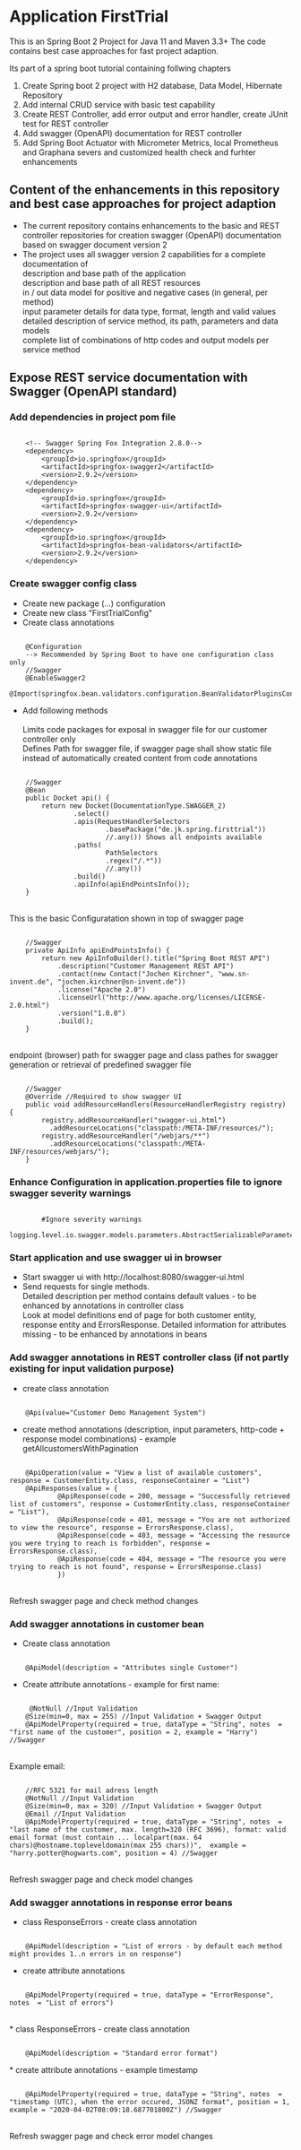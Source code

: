 # Application FirstTrial

This is an Spring Boot 2 Project for Java 11 and Maven 3.3+ 
The code contains best case approaches for fast project adaption.

Its part of a spring boot tutorial containing follwing chapters
1. Create Spring boot 2 project with H2 database, Data Model, Hibernate Repository
2. Add internal CRUD service with basic test capability
3. Create REST Controller, add error output and error handler, create JUnit test for REST controller
4. Add swagger (OpenAPI) documentation for REST controller
5. Add Spring Boot Actuator with Micrometer Metrics, local Prometheus and Graphana severs and customized health check and furhter enhancements

## Content of the enhancements in this repository and best case approaches for project adaption
* The current repository contains enhancements to the basic and REST controller repositories for creation swagger (OpenAPI) documentation based on swagger document version 2 
* The project uses all swagger version 2 capabilities for a complete documentation of 
<br> description and base path of the application
<br> description and base path of all REST resources
<br> in / out data model for positive and negative cases (in general, per method)
<br> input parameter details for data type, format, length and valid values 
<br> detailed description of service method, its path, parameters and data models
<br> complete list of combinations of http codes and output models per service method

## Expose REST service documentation with Swagger (OpenAPI standard)

### Add dependencies in project pom file
<pre><code>
	&lt;!-- Swagger Spring Fox Integration 2.8.0--&gt;
	&lt;dependency&gt;
	    &lt;groupId&gt;io.springfox&lt;/groupId&gt;
	    &lt;artifactId&gt;springfox-swagger2&lt;/artifactId&gt;
	    &lt;version&gt;2.9.2&lt;/version&gt;
	&lt;/dependency&gt;
	&lt;dependency&gt;
	    &lt;groupId&gt;io.springfox&lt;/groupId&gt;
	    &lt;artifactId&gt;springfox-swagger-ui&lt;/artifactId&gt;
	    &lt;version&gt;2.9.2&lt;/version&gt;
	&lt;/dependency&gt;
    &lt;dependency&gt;
        &lt;groupId&gt;io.springfox&lt;/groupId&gt;
        &lt;artifactId&gt;springfox-bean-validators&lt;/artifactId&gt;
        &lt;version&gt;2.9.2&lt;/version&gt;
    &lt;/dependency&gt;
</pre></code>

### Create swagger config class
* Create new package (...) configuration
* Create new class "FirstTrialConfig"
* Create class annotations
<pre><code>
	@Configuration
	--> Recommended by Spring Boot to have one configuration class only
	//Swagger
	@EnableSwagger2
	@Import(springfox.bean.validators.configuration.BeanValidatorPluginsConfiguration.class)
</pre></code>	
* Add following methods 			
<br> Limits code packages for exposal in swagger file for our customer controller only
<br> Defines Path for swagger file, if swagger page shall show static file instead of automatically created content from code annotations
<pre><code>
	//Swagger
	@Bean
	public Docket api() {
		return new Docket(DocumentationType.SWAGGER_2)
				.select()
				.apis(RequestHandlerSelectors
						.basePackage("de.jk.spring.firsttrial"))
						//.any()) Shows all endpoints available
				.paths(
						PathSelectors
						.regex("/.*"))
						//.any())
				.build()
				.apiInfo(apiEndPointsInfo());
	}
</pre></code>
<br> This is the basic Configuratation shown in top of swagger page
<pre><code>			
	//Swagger
	private ApiInfo apiEndPointsInfo() {
		return new ApiInfoBuilder().title("Spring Boot REST API")
			.description("Customer Management REST API")
			.contact(new Contact("Jochen Kirchner", "www.sn-invent.de", "jochen.kirchner@sn-invent.de"))
			.license("Apache 2.0")
			.licenseUrl("http://www.apache.org/licenses/LICENSE-2.0.html")
			.version("1.0.0")
			.build();
	}
</pre></code>
<br> endpoint (browser) path for swagger page and class pathes for swagger generation or retrieval of predefined swagger file
<pre><code>			
	//Swagger
	@Override //Required to show swagger UI
	public void addResourceHandlers(ResourceHandlerRegistry registry) {
		registry.addResourceHandler("swagger-ui.html")
		  .addResourceLocations("classpath:/META-INF/resources/");
		registry.addResourceHandler("/webjars/**")
		  .addResourceLocations("classpath:/META-INF/resources/webjars/");
	}
</pre></code>

### Enhance Configuration in application.properties file to ignore swagger severity warnings
<pre><code>
		#Ignore severity warnings
		logging.level.io.swagger.models.parameters.AbstractSerializableParameter=error	
</pre></code>		
### Start application and use swagger ui in browser
* Start swagger ui with http://localhost:8080/swagger-ui.html
* Send requests for single methods.
<br>Detailed description per method contains default values - to be enhanced by annotations in controller class
<br> Look at model definitions end of page for both customer entity, response entity and ErrorsResponse. Detailed information for attributes missing - to be enhanced by annotations in beans
	
### Add swagger annotations in REST controller class (if not partly existing for input validation purpose)
* create class annotation
<pre><code>		
	@Api(value="Customer Demo Management System")
</pre></code>				
* create method annotations (description, input parameters, http-code + response model combinations) - example getAllcustomersWithPagination
<pre><code>		
	@ApiOperation(value = "View a list of available customers", response = CustomerEntity.class, responseContainer = "List")
	@ApiResponses(value = {
			@ApiResponse(code = 200, message = "Successfully retrieved list of customers", response = CustomerEntity.class, responseContainer = "List"),
			@ApiResponse(code = 401, message = "You are not authorized to view the resource", response = ErrorsResponse.class),
			@ApiResponse(code = 403, message = "Accessing the resource you were trying to reach is forbidden", response = ErrorsResponse.class),
			@ApiResponse(code = 404, message = "The resource you were trying to reach is not found", response = ErrorsResponse.class)
			})
</pre></code>						
<br> Refresh swagger page and check method changes	
		
### Add swagger annotations in customer bean
* Create class annotation
<pre><code>
	@ApiModel(description = "Attributes single Customer")
</pre></code>		
* Create attribute annotations - example for first name:
<pre><code>
	 @NotNull //Input Validation
	@Size(min=0, max = 255) //Input Validation + Swagger Output
	@ApiModelProperty(required = true, dataType = "String", notes  = "first name of the customer", position = 2, example = "Harry") //Swagger
</pre></code>
<br> Example email:
<pre><code>
	//RFC 5321 for mail adress length
	@NotNull //Input Validation
	@Size(min=0, max = 320) //Input Validation + Swagger Output
	@Email //Input Validation
	@ApiModelProperty(required = true, dataType = "String", notes  = "last name of the customer, max. length=320 (RFC 3696), format: valid email format (must contain ... localpart(max. 64 chars)@hostname.topleveldomain(max 255 chars))",  example = "harry.potter@hogwarts.com", position = 4) //Swagger
</pre></code>		
<br> Refresh swagger page and check model changes	

### Add swagger annotations in response error beans
* class ResponseErrors - create class annotation
<pre><code>
	@ApiModel(description = "List of errors - by default each method might provides 1..n errors in on response")
</pre></code>
* create attribute annotations
<pre><code>
	@ApiModelProperty(required = true, dataType = "ErrorResponse", notes  = "List of errors")
</pre></code>
<br>
* class ResponseErrors - create class annotation
<pre><code>
	@ApiModel(description = "Standard error format")
</pre></code>			
* create attribute annotations - example timestamp
<pre><code>
	@ApiModelProperty(required = true, dataType = "String", notes  = "timestamp (UTC), when the error occured, JSONZ format", position = 1, example = "2020-04-02T08:09:18.687701800Z") //Swagger
</pre></code>
<br> Refresh swagger page and check error model changes

